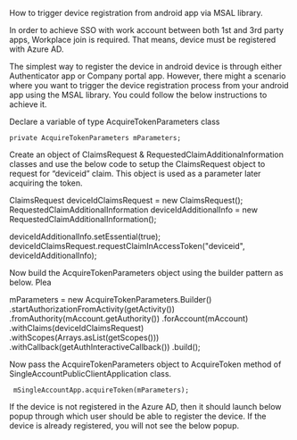 How to trigger device registration from android app via MSAL library. 

In order to achieve SSO with work account between both 1st and 3rd party apps, Workplace join is required. That means, device must be registered with Azure AD.

The simplest way to register the device in android device is through either Authenticator app or Company portal app. However, there might a scenario where you want to trigger the device registration process from your android app using the MSAL library. You could follow the below instructions to achieve it. 

Declare a variable of type AcquireTokenParameters class 

	private AcquireTokenParameters mParameters;

Create an object of ClaimsRequest & RequestedClaimAdditionaInformation classes and use the below code to setup the ClaimsRequest object to request for “deviceid” claim. This object is used as a parameter later acquiring the token. 

ClaimsRequest deviceIdClaimsRequest = new ClaimsRequest();
RequestedClaimAdditionalInformation deviceIdAdditionalInfo =
        				    new RequestedClaimAdditionalInformation();

deviceIdAdditionalInfo.setEssential(true);
deviceIdClaimsRequest.requestClaimInAccessToken("deviceid", deviceIdAdditionalInfo);

Now build the AcquireTokenParameters object using the builder pattern as below. Plea

mParameters = new AcquireTokenParameters.Builder()
        .startAuthorizationFromActivity(getActivity())
        .fromAuthority(mAccount.getAuthority())
        .forAccount(mAccount)
        .withClaims(deviceIdClaimsRequest)
        .withScopes(Arrays.asList(getScopes()))
        .withCallback(getAuthInteractiveCallback())
        .build();

Now pass the AcquireTokenParameters object to AcquireToken method of SingleAccountPublicClientApplication class. 

     mSingleAccountApp.acquireToken(mParameters);

If the device is not registered in the Azure AD, then it should launch below popup through which user should be able to register the device. If the device is already registered, you will not see the below popup. 

 


